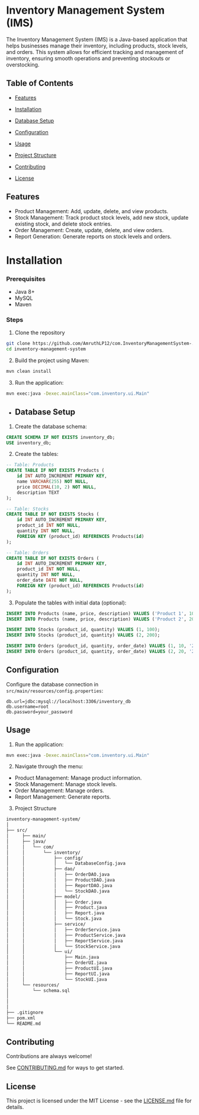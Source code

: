 
# Inventory Management System (IMS)

The Inventory Management System (IMS) is a Java-based application that helps businesses manage their inventory, including products, stock levels, and orders. This system allows for efficient tracking and management of inventory, ensuring smooth operations and preventing stockouts or overstocking.

## Table of Contents

- [Features](#Features)

- [Installation](#Installation) 

- [Database Setup](#database-setup)

- [Configuration](#Configuration)

- [Usage](#Usage)

- [Project Structure](#Project-Structure)

- [Contributing](CONTRIBUTING.md)

- [License](LICENSE.md)
## Features

- Product Management: Add, update, delete, and view products.
- Stock Management: Track product stock levels, add new stock, update existing stock, and delete stock entries.
- Order Management: Create, update, delete, and view orders.
- Report Generation: Generate reports on stock levels and orders.



# Installation

### Prerequisites

- Java 8+
- MySQL
- Maven

### Steps

1. Clone the repository 

```bash
git clone https://github.com/AmruthLP12/com.InventoryManagementSystem-.git
cd inventory-management-system
```
2. Build the project using Maven:

```bash
mvn clean install
```

3. Run the application:

```bash
mvn exec:java -Dexec.mainClass="com.inventory.ui.Main"
```

- ## Database Setup

1. Create the database schema:

```sql
CREATE SCHEMA IF NOT EXISTS inventory_db;
USE inventory_db;
```
2. Create the tables:

```sql
-- Table: Products
CREATE TABLE IF NOT EXISTS Products (
    id INT AUTO_INCREMENT PRIMARY KEY,
    name VARCHAR(255) NOT NULL,
    price DECIMAL(10, 2) NOT NULL,
    description TEXT
);

-- Table: Stocks
CREATE TABLE IF NOT EXISTS Stocks (
    id INT AUTO_INCREMENT PRIMARY KEY,
    product_id INT NOT NULL,
    quantity INT NOT NULL,
    FOREIGN KEY (product_id) REFERENCES Products(id)
);

-- Table: Orders
CREATE TABLE IF NOT EXISTS Orders (
    id INT AUTO_INCREMENT PRIMARY KEY,
    product_id INT NOT NULL,
    quantity INT NOT NULL,
    order_date DATE NOT NULL,
    FOREIGN KEY (product_id) REFERENCES Products(id)
);

```

3. Populate the tables with initial data (optional):

```sql
INSERT INTO Products (name, price, description) VALUES ('Product 1', 10.00, 'Description for Product 1');
INSERT INTO Products (name, price, description) VALUES ('Product 2', 20.00, 'Description for Product 2');

INSERT INTO Stocks (product_id, quantity) VALUES (1, 100);
INSERT INTO Stocks (product_id, quantity) VALUES (2, 200);

INSERT INTO Orders (product_id, quantity, order_date) VALUES (1, 10, '2023-07-01');
INSERT INTO Orders (product_id, quantity, order_date) VALUES (2, 20, '2023-07-02');

```



## Configuration

Configure the database connection in` src/main/resources/config.properties`:

```properties
db.url=jdbc:mysql://localhost:3306/inventory_db
db.username=root
db.password=your_password

```
## Usage

1. Run the application:

```bash
mvn exec:java -Dexec.mainClass="com.inventory.ui.Main"

```

2. Navigate through the menu:

- Product Management: Manage product information.
- Stock Management: Manage stock levels.
- Order Management: Manage orders.
- Report Management: Generate reports.

3. Project Structure

```bash
inventory-management-system/
│
├── src/
│     ├── main/
│     ├── java/
│     │   └── com/
│     │       └── inventory/
│     │           ├── config/
│     │           │   └── DatabaseConfig.java
│     │           ├── dao/
│     │           │   ├── OrderDAO.java
│     │           │   ├── ProductDAO.java
│     │           │   ├── ReportDAO.java
│     │           │   └── StockDAO.java
│     │           ├── model/
│     │           │   ├── Order.java
│     │           │   ├── Product.java
│     │           │   ├── Report.java
│     │           │   └── Stock.java
│     │           ├── service/
│     │           │   ├── OrderService.java
│     │           │   ├── ProductService.java
│     │           │   ├── ReportService.java
│     │           │   └── StockService.java
│     │           └── ui/
│     │               ├── Main.java
│     │               ├── OrderUI.java
│     │               ├── ProductUI.java
│     │               ├── ReportUI.java
│     │               └── StockUI.java
│     └── resources/
│         └── schema.sql
│   
│
│
├── .gitignore
├── pom.xml
└── README.md

```



## Contributing

Contributions are always welcome!

See [CONTRIBUTING.md](CONTRIBUTING.md) for ways to get started.





## License

This project is licensed under the MIT License - see the [LICENSE.md](LICENSE.md) file for details.

